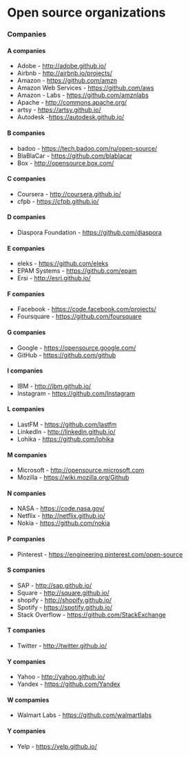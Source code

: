 # Open source organizations
### Companies

#### A companies
* Adobe - http://adobe.github.io/
* Airbnb - http://airbnb.io/projects/
* Amazon - https://github.com/amzn
* Amazon Web Services - https://github.com/aws
* Amazon - Labs - https://github.com/amznlabs
* Apache - http://commons.apache.org/
* artsy - https://artsy.github.io/
* Autodesk -https://autodesk.github.io/

#### B companies
* badoo - https://tech.badoo.com/ru/open-source/
* BlaBlaCar - https://github.com/blablacar
* Box - http://opensource.box.com/

#### C companies
* Coursera - http://coursera.github.io/
* cfpb - https://cfpb.github.io/

#### D companies
* Diaspora Foundation - https://github.com/diaspora

#### E companies
* eleks - https://github.com/eleks
* EPAM Systems - https://github.com/epam
* Ersi - http://esri.github.io/

#### F companies
* Facebook - https://code.facebook.com/projects/
* Foursquare - https://github.com/foursquare

#### G companies
* Google - https://opensource.google.com/
* GitHub - https://github.com/github

#### I companies
* IBM - http://ibm.github.io/
* Instagram - https://github.com/Instagram

#### L companies
* LastFM - https://github.com/lastfm
* LinkedIn - http://linkedin.github.io/
* Lohika - https://github.com/lohika

#### M companies
* Microsoft - http://opensource.microsoft.com
* Mozilla - https://wiki.mozilla.org/Github

#### N companies
* NASA - https://code.nasa.gov/
* Netflix - http://netflix.github.io/
* Nokia - https://github.com/nokia

#### P companies
* Pinterest - https://engineering.pinterest.com/open-source

#### S companies
* SAP - http://sap.github.io/
* Square - http://square.github.io/
* shopify - http://shopify.github.io/
* Spotify - https://spotify.github.io/
* Stack Overflow - https://github.com/StackExchange

#### T companies
* Twitter - http://twitter.github.io/

#### Y companies
* Yahoo - http://yahoo.github.io/
* Yandex - https://github.com/Yandex

#### W compamies
* Walmart Labs - https://github.com/walmartlabs

#### Y companies
* Yelp - https://yelp.github.io/

